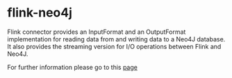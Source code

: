 # flink-neo4j

Flink connector provides an InputFormat and an OutputFormat implementation for reading data from and writing data to a Neo4J database.
It also provides the streaming version for I/O operations between Flink and Neo4J.

For further information please go to this [page](https://albertodelazzari.github.io/flink-neo4j/)

